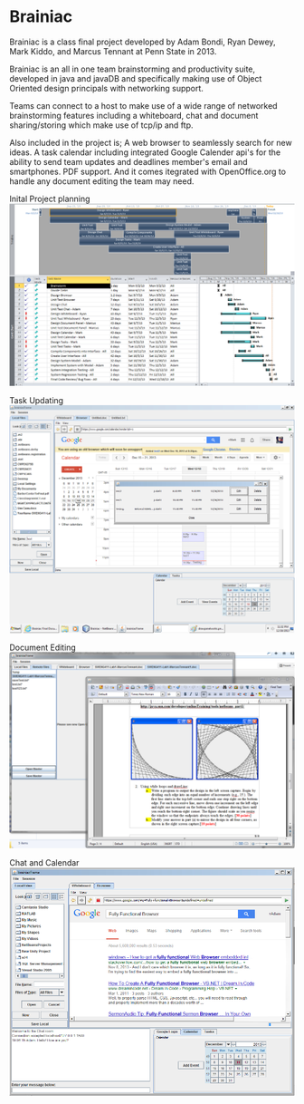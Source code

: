 Brainiac
========

Brainiac is a class final project developed by Adam Bondi, Ryan Dewey, Mark Kiddo, and Marcus Tennant at Penn State in 2013.

Brainiac is an all in one team brainstorming and productivity suite, developed in java and javaDB and specifically making use of Object Oriented design principals with networking support.

Teams can connect to a host to make use of a wide range of networked brainstorming features including a whiteboard, chat and document sharing/storing which make use of tcp/ip and ftp. 

Also included in the project is; A web browser to seamlessly search for new ideas. A task calendar including integrated Google Calender api's for the ability to send team updates and deadlines member's email and smartphones. PDF support. And it comes itegrated with OpenOffice.org to handle any document editing the team may need.

Inital Project planning
![screenshot](./ProjectPLanning.jpg)

Task Updating
![screenshot](./TaskEditing.jpg)

Document Editing
![screenshot](./DocEditing.jpg)

Chat and Calendar
![screenshot](./ChatandCalendar.jpg)
